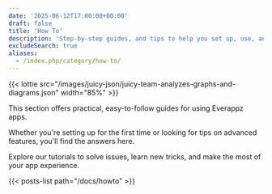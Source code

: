 ```yaml
---
date: '2025-06-12T17:00:00+00:00'
draft: false
title: 'How To'
description: 'Step-by-step guides, and tips to help you set up, use, and get the most out of Everappz apps.'
excludeSearch: true
aliases:
  - /index.php/category/how-to/
---
```


{{< lottie src="/images/juicy-json/juicy-team-analyzes-graphs-and-diagrams.json" width="85%" >}}

This section offers practical, easy-to-follow guides for using Everappz apps.  

Whether you're setting up for the first time or looking for tips on advanced features, you'll find the answers here.  

Explore our tutorials to solve issues, learn new tricks, and make the most of your app experience.  

{{< posts-list path="/docs/howto" >}}
